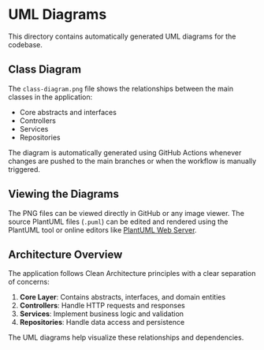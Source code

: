 # UML Diagrams

This directory contains automatically generated UML diagrams for the codebase.

## Class Diagram

The `class-diagram.png` file shows the relationships between the main classes in the application:

- Core abstracts and interfaces
- Controllers
- Services
- Repositories

The diagram is automatically generated using GitHub Actions whenever changes are pushed to the main branches or when the workflow is manually triggered.

## Viewing the Diagrams

The PNG files can be viewed directly in GitHub or any image viewer. The source PlantUML files (`.puml`) can be edited and rendered using the PlantUML tool or online editors like [PlantUML Web Server](https://www.plantuml.com/plantuml/uml/).

## Architecture Overview

The application follows Clean Architecture principles with a clear separation of concerns:

1. **Core Layer**: Contains abstracts, interfaces, and domain entities
2. **Controllers**: Handle HTTP requests and responses
3. **Services**: Implement business logic and validation
4. **Repositories**: Handle data access and persistence

The UML diagrams help visualize these relationships and dependencies. 